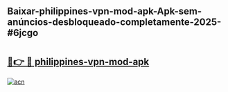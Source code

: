 ## Baixar-philippines-vpn-mod-apk-Apk-sem-anúncios-desbloqueado-completamente-2025-#6jcgo

# <h2><a href="https://ainizakaria.my?title=philippines-vpn-mod-apk&ref=22M">🔗👉 🔴 philippines-vpn-mod-apk</a></h2>

[![acn](https://github.com/user-attachments/assets/0f9c940e-d8b0-45ae-aac7-cd30a18b3e1c)](https://ainizakaria.my?title=philippines-vpn-mod-apk&ref=22M)

